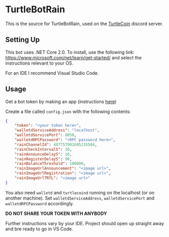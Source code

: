 TurtleBotRain
=============

This is the source for TurtleBotRain, used on the [TurtleCoin](https://discord.gg/UKsNX6F) discord server.

## Setting Up

This bot uses .NET Core 2.0. To install, use the following link: https://www.microsoft.com/net/learn/get-started/ and select the instructions relevant to your OS.

For an IDE I recommend Visual Studio Code.

## Usage

Get a bot token by making an app (instructions [here](https://discord.foxbot.me/docs/guides/getting_started/intro.html))

Create a file called `config.json` with the following contents:
```json
{
	"token": "<your token here>",
	"walletdServiceAddress": "localhost",
	"walletdServicePort": 8050,
	"walletdRPCPassword": "<RPC password here>",
	"rainChannelId": 407757902695235584,
	"rainCheckIntervalS": 10,
	"rainAnnounceDelayS": 10,
	"rainRegisterDelayS": 90,
	"rainBalanceThreshold": 100000,
	"rainImageUrlAnnouncement": "<image url>",
	"rainImageUrlRegistration": "<image url>",
	"rainImageUrlTRTL": "<image url>"
}
```

You also need ``walletd`` and ``turtlecoind`` running on the localhost (or on another machine).
Set ``walletdServiceAddress``, ``walletdServicePort`` and ``walletdRPCPassword`` accordingly.

**DO NOT SHARE YOUR TOKEN WITH ANYBODY**

Further instructions vary by your IDE. Project should open up straight away and bre ready to go in VS Code.
